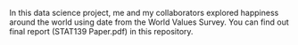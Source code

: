 In this data science project, me and my collaborators explored happiness around the world using date from the World Values Survey.
You can find out final report (STAT139 Paper.pdf) in this repository.
